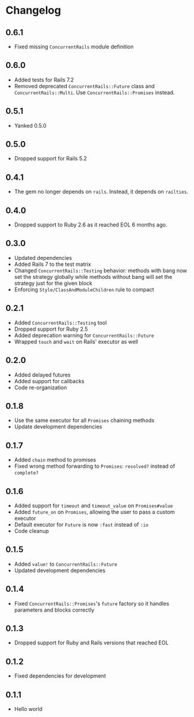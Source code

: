 # Changelog

## 0.6.1

- Fixed missing `ConcurrentRails` module definition

## 0.6.0

- Added tests for Rails 7.2
- Removed deprecated `ConcurrentRails::Future` class and `ConcurrentRails::Multi`. Use `ConcurrentRails::Promises` instead.

## 0.5.1

- Yanked 0.5.0

## 0.5.0

- Dropped support for Rails 5.2

## 0.4.1

- The gem no longer depends on `rails`. Instead, it depends on `railties`.

## 0.4.0

- Dropped support to Ruby 2.6 as it reached EOL 6 months ago.

## 0.3.0

- Updated dependencies
- Added Rails 7 to the test matrix
- Changed `ConcurrentRails::Testing` behavior: methods with bang now set the strategy globally while methods without bang will set the strategy just for the given block
- Enforcing `Style/ClassAndModuleChildren` rule to compact

## 0.2.1

- Added `ConcurrentRails::Testing` tool
- Dropped support for Ruby 2.5
- Added deprecation warning for `ConcurrentRails::Future`
- Wrapped `touch` and `wait` on Rails' executor as well

## 0.2.0

- Added delayed futures
- Added support for callbacks
- Code re-organization

## 0.1.8

- Use the same executor for all `Promises` chaining methods
- Update development dependencies

## 0.1.7

- Added `chain` method to promises
- Fixed wrong method forwarding to `Promises`: `resolved?` instead of `complete?`

## 0.1.6

- Added support for `timeout` and `timeout_value` on `Promises#value`
- Added `future_on` on `Promises`, allowing the user to pass a custom executor
- Default executor for `Future` is now `:fast` instead of `:io`
- Code cleanup

## 0.1.5

- Added `value!` to `ConcurrentRails::Future`
- Updated development dependencies

## 0.1.4

- Fixed `ConcurrentRails::Promises`'s `future` factory so it handles parameters and blocks correctly

## 0.1.3

- Dropped support for Ruby and Rails versions that reached EOL

## 0.1.2

- Fixed dependencies for development

## 0.1.1

- Hello world
